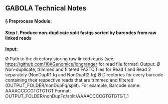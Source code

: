 ## GABOLA Technical Notes
#### § Preprocess Module:

#### Step I. Produce non-duplicate split fastqs sorted by barcodes from raw linked reads

**Input:**

Ø   Path to the directory storing raw linked reads (see: https://github.com/10XGenomics/longranger for read file format)
Output:
Ø  Non-duplicate, trimmed and filtered FASTQ files for Read 1 and Read 2 separately (NonDupR1.fq and NonDupR2.fq)
Ø   Directories for every barcode containing their respective reads that are trimmed and filtered (OUTPUT_FOLDER/nonDupFq/split). For example,
Barcode name: AAAACCCCGTGTGTGT
Format: OUTPUT_FOLDER/nonDupFq/split/AAAACCCCGTGTGTGT_1
